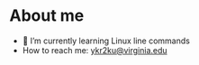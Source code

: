 # About me


- 🌱 I’m currently learning Linux line commands
- How to reach me: ykr2ku@virginia.edu



